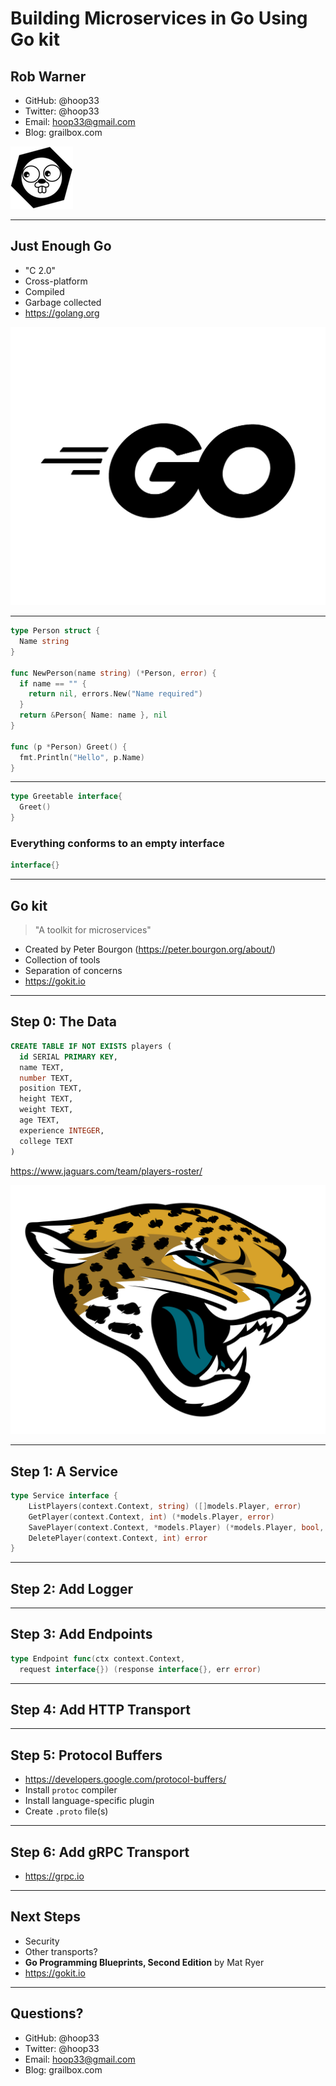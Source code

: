 # Building Microservices in Go Using Go kit

## Rob Warner

* GitHub: @hoop33
* Twitter: @hoop33
* Email: hoop33@gmail.com
* Blog: grailbox.com

![right,filtered](gokit-logo-header.png)

---

## Just Enough Go

* "C 2.0"
* Cross-platform
* Compiled
* Garbage collected
* https://golang.org

![right,filtered](Go-Logo_Black.png)

---

```go
type Person struct {
  Name string
}

func NewPerson(name string) (*Person, error) {
  if name == "" {
    return nil, errors.New("Name required")
  }
  return &Person{ Name: name }, nil
}

func (p *Person) Greet() {
  fmt.Println("Hello", p.Name)
}
```

---

```go
type Greetable interface{
  Greet()
}
```

### Everything conforms to an empty interface

```go
interface{}
```

---

## Go kit

> "A toolkit for microservices"

* Created by Peter Bourgon (https://peter.bourgon.org/about/)
* Collection of tools
* Separation of concerns
* https://gokit.io

---

## Step 0: The Data

```sql
CREATE TABLE IF NOT EXISTS players (
  id SERIAL PRIMARY KEY,
  name TEXT,
  number TEXT,
  position TEXT,
  height TEXT,
  weight TEXT,
  age TEXT,
  experience INTEGER,
  college TEXT
)
```

https://www.jaguars.com/team/players-roster/

![right,fit,filtered](jacksonville-jaguars-logo-transparent.png)

---

## Step 1: A Service

```go
type Service interface {
	ListPlayers(context.Context, string) ([]models.Player, error)
	GetPlayer(context.Context, int) (*models.Player, error)
	SavePlayer(context.Context, *models.Player) (*models.Player, bool, error)
	DeletePlayer(context.Context, int) error
}
```

---

## Step 2: Add Logger

--- 

## Step 3: Add Endpoints

```go
type Endpoint func(ctx context.Context, 
  request interface{}) (response interface{}, err error)
```

---

## Step 4: Add HTTP Transport

---

## Step 5: Protocol Buffers

* https://developers.google.com/protocol-buffers/
* Install `protoc` compiler
* Install language-specific plugin
* Create `.proto` file(s)

---

## Step 6: Add gRPC Transport

* https://grpc.io

---

## Next Steps

* Security
* Other transports?
* **Go Programming Blueprints, Second Edition** by Mat Ryer
* https://gokit.io

---

## Questions?

* GitHub: @hoop33
* Twitter: @hoop33
* Email: hoop33@gmail.com
* Blog: grailbox.com
